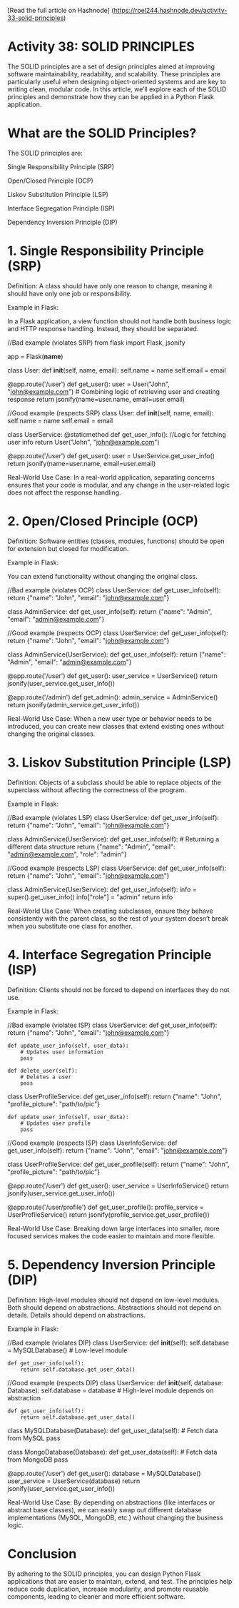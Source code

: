 [Read the full article on Hashnode] (https://roel244.hashnode.dev/activity-33-solid-principles)
# Activity 38: SOLID PRINCIPLES


The SOLID principles are a set of design principles aimed at improving software maintainability, readability, and scalability. These principles are particularly useful when designing object-oriented systems and are key to writing clean, modular code. In this article, we’ll explore each of the SOLID principles and demonstrate how they can be applied in a Python Flask application.

# What are the SOLID Principles?

The SOLID principles are:

Single Responsibility Principle (SRP)

Open/Closed Principle (OCP)

Liskov Substitution Principle (LSP)

Interface Segregation Principle (ISP)

Dependency Inversion Principle (DIP)

# 1. Single Responsibility Principle (SRP)

Definition: A class should have only one reason to change, meaning it should have only one job or responsibility.

Example in Flask:

In a Flask application, a view function should not handle both business logic and HTTP response handling. Instead, they should be separated.

//Bad example (violates SRP)
from flask import Flask, jsonify

app = Flask(__name__)

class User:
    def __init__(self, name, email):
        self.name = name
        self.email = email

@app.route('/user')
def get_user():
    user = User("John", "john@example.com")
    # Combining logic of retrieving user and creating response
    return jsonify(name=user.name, email=user.email)

//Good example (respects SRP)
class User:
    def __init__(self, name, email):
        self.name = name
        self.email = email

class UserService:
    @staticmethod
    def get_user_info():
        //Logic for fetching user info
        return User("John", "john@example.com")

@app.route('/user')
def get_user():
    user = UserService.get_user_info()
    return jsonify(name=user.name, email=user.email)


Real-World Use Case: In a real-world application, separating concerns ensures that your code is modular, and any change in the user-related logic does not affect the response handling.

# 2. Open/Closed Principle (OCP)

Definition: Software entities (classes, modules, functions) should be open for extension but closed for modification.

Example in Flask:

You can extend functionality without changing the original class.

//Bad example (violates OCP)
class UserService:
    def get_user_info(self):
        return {"name": "John", "email": "john@example.com"}

class AdminService:
    def get_user_info(self):
        return {"name": "Admin", "email": "admin@example.com"}

//Good example (respects OCP)
class UserService:
    def get_user_info(self):
        return {"name": "John", "email": "john@example.com"}

class AdminService(UserService):
    def get_user_info(self):
        return {"name": "Admin", "email": "admin@example.com"}

@app.route('/user')
def get_user():
    user_service = UserService()
    return jsonify(user_service.get_user_info())

@app.route('/admin')
def get_admin():
    admin_service = AdminService()
    return jsonify(admin_service.get_user_info())


Real-World Use Case: When a new user type or behavior needs to be introduced, you can create new classes that extend existing ones without changing the original classes.

# 3. Liskov Substitution Principle (LSP)

Definition: Objects of a subclass should be able to replace objects of the superclass without affecting the correctness of the program.

Example in Flask:

//Bad example (violates LSP)
class UserService:
    def get_user_info(self):
        return {"name": "John", "email": "john@example.com"}

class AdminService(UserService):
    def get_user_info(self):
        # Returning a different data structure
        return {"name": "Admin", "email": "admin@example.com", "role": "admin"}

//Good example (respects LSP)
class UserService:
    def get_user_info(self):
        return {"name": "John", "email": "john@example.com"}

class AdminService(UserService):
    def get_user_info(self):
        info = super().get_user_info()
        info["role"] = "admin"
        return info


Real-World Use Case: When creating subclasses, ensure they behave consistently with the parent class, so the rest of your system doesn’t break when you substitute one class for another.

# 4. Interface Segregation Principle (ISP)

Definition: Clients should not be forced to depend on interfaces they do not use.

Example in Flask:

//Bad example (violates ISP)
class UserService:
    def get_user_info(self):
        return {"name": "John", "email": "john@example.com"}

    def update_user_info(self, user_data):
        # Updates user information
        pass

    def delete_user(self):
        # Deletes a user
        pass

class UserProfileService:
    def get_user_info(self):
        return {"name": "John", "profile_picture": "path/to/pic"}

    def update_user_info(self, user_data):
        # Updates user profile
        pass

//Good example (respects ISP)
class UserInfoService:
    def get_user_info(self):
        return {"name": "John", "email": "john@example.com"}

class UserProfileService:
    def get_user_profile(self):
        return {"name": "John", "profile_picture": "path/to/pic"}

@app.route('/user')
def get_user():
    user_service = UserInfoService()
    return jsonify(user_service.get_user_info())

@app.route('/user/profile')
def get_user_profile():
    profile_service = UserProfileService()
    return jsonify(profile_service.get_user_profile())


Real-World Use Case: Breaking down large interfaces into smaller, more focused services makes the code easier to maintain and more flexible.

# 5. Dependency Inversion Principle (DIP)

Definition: High-level modules should not depend on low-level modules. Both should depend on abstractions. Abstractions should not depend on details. Details should depend on abstractions.

Example in Flask:

//Bad example (violates DIP)
class UserService:
    def __init__(self):
        self.database = MySQLDatabase()  # Low-level module

    def get_user_info(self):
        return self.database.get_user_data()

//Good example (respects DIP)
class UserService:
    def __init__(self, database: Database):
        self.database = database  # High-level module depends on abstraction

    def get_user_info(self):
        return self.database.get_user_data()

class MySQLDatabase(Database):
    def get_user_data(self):
        # Fetch data from MySQL
        pass

class MongoDatabase(Database):
    def get_user_data(self):
        # Fetch data from MongoDB
        pass

@app.route('/user')
def get_user():
    database = MySQLDatabase()
    user_service = UserService(database)
    return jsonify(user_service.get_user_info())


Real-World Use Case: By depending on abstractions (like interfaces or abstract base classes), we can easily swap out different database implementations (MySQL, MongoDB, etc.) without changing the business logic.

# Conclusion

By adhering to the SOLID principles, you can design Python Flask applications that are easier to maintain, extend, and test. The principles help reduce code duplication, increase modularity, and promote reusable components, leading to cleaner and more efficient software.

